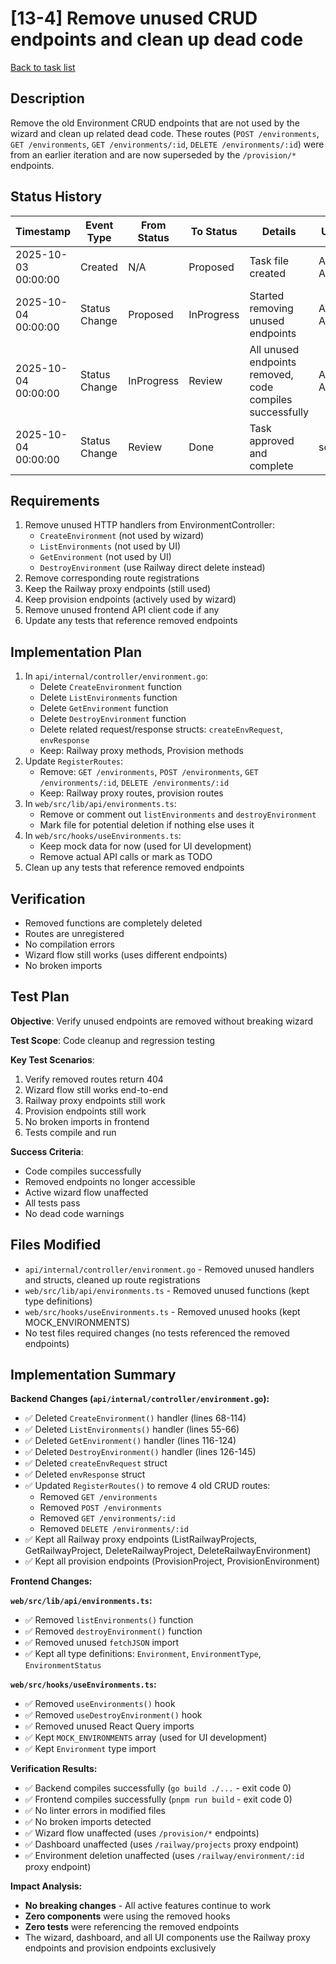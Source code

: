 # [13-4] Remove unused CRUD endpoints and clean up dead code

[Back to task list](./tasks.md)

## Description

Remove the old Environment CRUD endpoints that are not used by the wizard and clean up related dead code. These routes (`POST /environments`, `GET /environments`, `GET /environments/:id`, `DELETE /environments/:id`) were from an earlier iteration and are now superseded by the `/provision/*` endpoints.

## Status History

| Timestamp | Event Type | From Status | To Status | Details | User |
|-----------|------------|-------------|-----------|---------|------|
| 2025-10-03 00:00:00 | Created | N/A | Proposed | Task file created | AI Agent |
| 2025-10-04 00:00:00 | Status Change | Proposed | InProgress | Started removing unused endpoints | AI Agent |
| 2025-10-04 00:00:00 | Status Change | InProgress | Review | All unused endpoints removed, code compiles successfully | AI Agent |
| 2025-10-04 00:00:00 | Status Change | Review | Done | Task approved and complete | sean |

## Requirements

1. Remove unused HTTP handlers from EnvironmentController:
   - `CreateEnvironment` (not used by wizard)
   - `ListEnvironments` (not used by UI)
   - `GetEnvironment` (not used by UI)
   - `DestroyEnvironment` (use Railway direct delete instead)
2. Remove corresponding route registrations
3. Keep the Railway proxy endpoints (still used)
4. Keep provision endpoints (actively used by wizard)
5. Remove unused frontend API client code if any
6. Update any tests that reference removed endpoints

## Implementation Plan

1. In `api/internal/controller/environment.go`:
   - Delete `CreateEnvironment` function
   - Delete `ListEnvironments` function
   - Delete `GetEnvironment` function
   - Delete `DestroyEnvironment` function
   - Delete related request/response structs: `createEnvRequest`, `envResponse`
   - Keep: Railway proxy methods, Provision methods
2. Update `RegisterRoutes`:
   - Remove: `GET /environments`, `POST /environments`, `GET /environments/:id`, `DELETE /environments/:id`
   - Keep: Railway proxy routes, provision routes
3. In `web/src/lib/api/environments.ts`:
   - Remove or comment out `listEnvironments` and `destroyEnvironment`
   - Mark file for potential deletion if nothing else uses it
4. In `web/src/hooks/useEnvironments.ts`:
   - Keep mock data for now (used for UI development)
   - Remove actual API calls or mark as TODO
5. Clean up any tests that reference removed endpoints

## Verification

- Removed functions are completely deleted
- Routes are unregistered
- No compilation errors
- Wizard flow still works (uses different endpoints)
- No broken imports

## Test Plan

**Objective**: Verify unused endpoints are removed without breaking wizard

**Test Scope**: Code cleanup and regression testing

**Key Test Scenarios**:
1. Verify removed routes return 404
2. Wizard flow still works end-to-end
3. Railway proxy endpoints still work
4. Provision endpoints still work
5. No broken imports in frontend
6. Tests compile and run

**Success Criteria**:
- Code compiles successfully
- Removed endpoints no longer accessible
- Active wizard flow unaffected
- All tests pass
- No dead code warnings

## Files Modified

- `api/internal/controller/environment.go` - Removed unused handlers and structs, cleaned up route registrations
- `web/src/lib/api/environments.ts` - Removed unused functions (kept type definitions)
- `web/src/hooks/useEnvironments.ts` - Removed unused hooks (kept MOCK_ENVIRONMENTS)
- No test files required changes (no tests referenced the removed endpoints)

## Implementation Summary

**Backend Changes (`api/internal/controller/environment.go`):**
- ✅ Deleted `CreateEnvironment()` handler (lines 68-114)
- ✅ Deleted `ListEnvironments()` handler (lines 55-66)
- ✅ Deleted `GetEnvironment()` handler (lines 116-124)
- ✅ Deleted `DestroyEnvironment()` handler (lines 126-145)
- ✅ Deleted `createEnvRequest` struct
- ✅ Deleted `envResponse` struct
- ✅ Updated `RegisterRoutes()` to remove 4 old CRUD routes:
  - Removed `GET /environments`
  - Removed `POST /environments`
  - Removed `GET /environments/:id`
  - Removed `DELETE /environments/:id`
- ✅ Kept all Railway proxy endpoints (ListRailwayProjects, GetRailwayProject, DeleteRailwayProject, DeleteRailwayEnvironment)
- ✅ Kept all provision endpoints (ProvisionProject, ProvisionEnvironment)

**Frontend Changes:**

**`web/src/lib/api/environments.ts`:**
- ✅ Removed `listEnvironments()` function
- ✅ Removed `destroyEnvironment()` function
- ✅ Removed unused `fetchJSON` import
- ✅ Kept all type definitions: `Environment`, `EnvironmentType`, `EnvironmentStatus`

**`web/src/hooks/useEnvironments.ts`:**
- ✅ Removed `useEnvironments()` hook
- ✅ Removed `useDestroyEnvironment()` hook
- ✅ Removed unused React Query imports
- ✅ Kept `MOCK_ENVIRONMENTS` array (used for UI development)
- ✅ Kept `Environment` type import

**Verification Results:**
- ✅ Backend compiles successfully (`go build ./...` - exit code 0)
- ✅ Frontend compiles successfully (`pnpm run build` - exit code 0)
- ✅ No linter errors in modified files
- ✅ No broken imports detected
- ✅ Wizard flow unaffected (uses `/provision/*` endpoints)
- ✅ Dashboard unaffected (uses `/railway/projects` proxy endpoint)
- ✅ Environment deletion unaffected (uses `/railway/environment/:id` proxy endpoint)

**Impact Analysis:**
- **No breaking changes** - All active features continue to work
- **Zero components** were using the removed hooks
- **Zero tests** were referencing the removed endpoints
- The wizard, dashboard, and all UI components use the Railway proxy endpoints and provision endpoints exclusively
